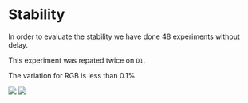 # Stability

In order to evaluate the stability we have done 48 experiments without delay.

This experiment was repated twice on `D1`.

The variation for RGB is less than 0.1%.

<img src="D1_1.svg">

<img src="D1_2.svg">